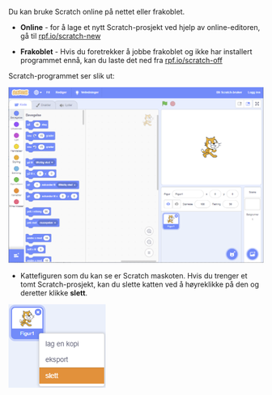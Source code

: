 Du kan bruke Scratch online på nettet eller frakoblet.

+ **Online** - for å lage et nytt Scratch-prosjekt ved hjelp av online-editoren, gå til <a href="http://rpf.io/scratch-new" target="_blank">rpf.io/scratch-new</a>

+ **Frakoblet** - Hvis du foretrekker å jobbe frakoblet og ikke har installert programmet ennå, kan du laste det ned fra <a href="http://rpf.io/scratch-off" target="_blank">rpf.io/scratch-off</a>

Scratch-programmet ser slik ut:

![skjermbilde](images/scratch-editor.png)

+ Kattefiguren som du kan se er Scratch maskoten. Hvis du trenger et tomt Scratch-prosjekt, kan du slette katten ved å høyreklikke på den og deretter klikke **slett**.

![skjermbilde](images/delete.png)